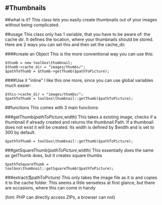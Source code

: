#Thumbnails
---
##what is it?
This class lets you easily create thumbnails out of your images without being complicated.

##usage
This class only has 1 variable, that you have to be aware of: the cache dir. It defines the location, where your thumbnails should be stored. Here are 2 ways you can set this and then set the cache_dir.

####create an Object
This is the more conventional way you can use this:

```
$thumb = new toolbox\thumbnail;
$thumb->cache_dir = "images/thumbs/";
$pathToThumb = $thumb->getThumb($pathToPicture);
```


####Use it "inline"
I like this one more, since you can use global variables much easier:

```
$this->cache_dir = "images/thumbs/";
$pathToThumb = toolbox\thumbnail::getThumb($pathToPicture);
```














##functions
This comes with 3 main functions:

###getThumb($pathToPicture,$width)
This takes a existing image, checks if a thumbnail if already created and returns the thumbnail Path. If a thumbnail does not exist it will be created. Its width is defined by $width and is set to 300 by default.

```
$pathToThumb = toolbox\thumbnail::getThumb($pathToPicture);
```

###getSquareThumb($pathToPicture,$width)
This essentially does the same as getThumb does, but it creates square thumbs

```
$pathToSquareThumb = toolbox\thumbnail::getSquareThumb($pathToPicture);
```

###extract($pathToPicture)
This only takes the image file as it is and copies it to the cache folder. This seems a little senseless at first glance, but there are occasions, where this can come in handy

(hint: PHP can directly access ZIPs, a browser can not)